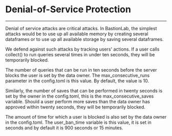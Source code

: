 # Denial-of-Service Protection
___________________________________

Denial of service attacks are critical attacks. In BastionLab, the simplest attacks would be to use up all available memory by creating several dataframes or to use up all available storage by saving several dataframes.

We defend against such attacks by tracking users' actions. If a user calls collect() to run queries several times in under ten seconds, they will be temporarily blocked.

The number of queries that can be run in ten seconds before the server blocks the user is set by the data owner. The max_consecutive_runs parameter in the config.toml is this value. By default, the value is 10.

Similarly, the number of saves that can be performed in twenty seconds is set by the owner in the config.toml, this is the max_consecutive_saves variable.
Should a user perform more saves than the data owner has approved within twenty seconds, they will be temporarily blocked.

The amount of time for which a user is blocked is also set by the data owner in the config.toml. The user_ban_time variable is this value, it is set in seconds and by default it is 900 seconds or 15 minutes.
